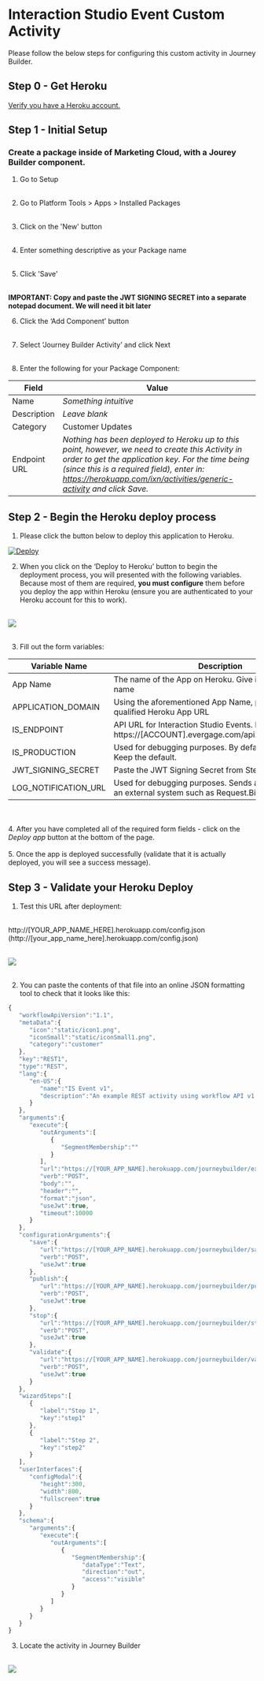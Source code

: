 <!-- Headings -->
# Interaction Studio Event Custom Activity

<p>Please follow the below steps for configuring this custom activity in Journey Builder.</p>

## Step 0 - Get Heroku

[Verify you have a Heroku account.](https://www.heroku.com)

## Step 1 - Initial Setup

### Create a package inside of Marketing Cloud, with a Jourey Builder component.

1. Go to Setup<br><br>

2. Go to Platform Tools > Apps > Installed Packages<br><br>

3. Click on the 'New' button<br><br>

4. Enter something descriptive as your Package name<br><br>

5. Click 'Save'<br><br> 

**IMPORTANT: Copy and paste the JWT SIGNING SECRET into a separate notepad document. We will need it bit later** 

6. Click the ‘Add Component’ button<br><br>

7. Select ‘Journey Builder Activity’ and click Next<br><br>

8. Enter the following for your Package Component:

 Field | Value  |
| ------ | --------- |
| Name | *Something intuitive*|
| Description | *Leave blank* |
| Category | Customer Updates |
| Endpoint URL | *Nothing has been deployed to Heroku up to this point, however, we need to create this Activity in order to get the application key. For the time being (since this is a required field), enter in: https://herokuapp.com/ixn/activities/generic-activity and click Save.*|


## Step 2 - Begin the Heroku deploy process

1. Please click the button below to deploy this application to Heroku.

[![Deploy](https://www.herokucdn.com/deploy/button.svg)](https://heroku.com/deploy)

2. When you click on the ‘Deploy to Heroku’ button to begin the deployment process, you will presented with the following variables. Because most of them are required, **you must configure** them before you deploy the app within Heroku (ensure you are authenticated to your Heroku account for this to work).<br><br>

![](static/documentation/1.png)<br><br>

3. Fill out the form variables:

 Variable Name | Description | Required |
| ------ | --------- | --------- |
| App Name | The name of the App on Heroku. Give it a descriptive name | Yes |
| APPLICATION_DOMAIN | Using the aforementioned App Name, provide the fully qualified Heroku App URL | Yes |
| IS_ENDPOINT | API URL for Interaction Studio Events. In the format https://[ACCOUNT].evergage.com/api2/event/[DATASET] | Yes |
| IS_PRODUCTION | Used for debugging purposes. By default its set to True. Keep the default.| Yes |
| JWT_SIGNING_SECRET | Paste the JWT Signing Secret from Step 1| Yes |
| LOG_NOTIFICATION_URL | Used for debugging purposes. Sends app log details to an external system such as Request.Bin. Leave it Empty| No |

<br><br>4. After you have completed all of the required form fields - click on the *Deploy app* button at the bottom of the page.<br><br>
5. Once the app is deployed successfully (validate that it is actually deployed, you will see a success message).

## Step 3 - Validate your Heroku Deploy

1. Test this URL after deployment:<br><br>

http://[YOUR_APP_NAME_HERE].herokuapp.com/config.json (http://[your_app_name_here].herokuapp.com/config.json)


<br>![](static/documentation/2.png)<br><br>

2. You can paste the contents of that file into an online JSON formatting tool to check that it looks like this:

```javascript
{
   "workflowApiVersion":"1.1",
   "metaData":{
      "icon":"static/icon1.png",
      "iconSmall":"static/iconSmall1.png",
      "category":"customer"
   },
   "key":"REST1",
   "type":"REST",
   "lang":{
      "en-US":{
         "name":"IS Event v1",
         "description":"An example REST activity using workflow API v1.1 format."
      }
   },
   "arguments":{
      "execute":{
         "outArguments":[
            {
               "SegmentMembership":""
            }
         ],
         "url":"https://[YOUR_APP_NAME].herokuapp.com/journeybuilder/execute/",
         "verb":"POST",
         "body":"",
         "header":"",
         "format":"json",
         "useJwt":true,
         "timeout":10000
      }
   },
   "configurationArguments":{
      "save":{
         "url":"https://[YOUR_APP_NAME].herokuapp.com/journeybuilder/save/",
         "verb":"POST",
         "useJwt":true
      },
      "publish":{
         "url":"https://[YOUR_APP_NAME].herokuapp.com/journeybuilder/publish/",
         "verb":"POST",
         "useJwt":true
      },
      "stop":{
         "url":"https://[YOUR_APP_NAME].herokuapp.com/journeybuilder/stop/",
         "verb":"POST",
         "useJwt":true
      },
      "validate":{
         "url":"https://[YOUR_APP_NAME].herokuapp.com/journeybuilder/validate/",
         "verb":"POST",
         "useJwt":true
      }
   },
   "wizardSteps":[
      {
         "label":"Step 1",
         "key":"step1"
      },
      {
         "label":"Step 2",
         "key":"step2"
      }
   ],
   "userInterfaces":{
      "configModal":{
         "height":300,
         "width":800,
         "fullscreen":true
      }
   },
   "schema":{
      "arguments":{
         "execute":{
            "outArguments":[
               {
                  "SegmentMembership":{
                     "dataType":"Text",
                     "direction":"out",
                     "access":"visible"
                  }
               }
            ]
         }
      }
   }
}
```

3. Locate the activity in Journey Builder

<br>![](static/documentation/3.png)<br><br>
